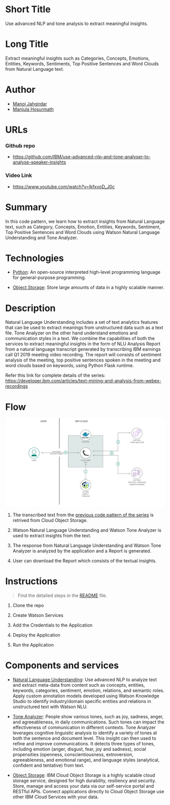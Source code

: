 # Short Title

Use advanced NLP and tone analysis to extract meaningful insights.

# Long Title

Extract meaningful insights such as Categories, Concepts, Emotions, Entities, Keywords, Sentiments, Top Positive Sentences and Word Clouds from Natural Language text.


# Author
* [Manoj Jahgirdar](https://www.linkedin.com/in/manoj-jahgirdar-6b5b33142/)
* [Manjula Hosurmath](https://www.linkedin.com/in/manjula-g-hosurmath-0b47031)

# URLs

### Github repo

* https://github.com/IBM/use-advanced-nlp-and-tone-analyser-to-analyse-speaker-insights


### Video Link
* https://www.youtube.com/watch?v=lkfxvoD_J0c

# Summary

In this code pattern, we learn how to extract insights from Natural Language text, such as Category, Concepts, Emotion, Entities, Keywords, Sentiment, Top Positive Sentences and Word Clouds using Watson Natural Language Understanding and Tone Analyzer.

# Technologies

* [Python](https://developer.ibm.com/technologies/python): An open-source interpreted high-level programming language for general-purpose programming.

* [Object Storage](https://developer.ibm.com/technologies/object-storage): Store large amounts of data in a highly scalable manner.

# Description

Natural Language Understanding includes a set of text analytics features that can be used to extract meanings from unstructured data such as a text file. Tone Analyzer on the other hand understand emotions and communication styles in a text. We combine the capabilities of both the services to extract meaningful insights in the form of NLU Analysis Report from a natural language transcript generated by transcribing IBM earnings call Q1 2019 meeting video recording. The report will consists of sentiment analysis of the meeting, top positive sentences spoken in the meeting and word clouds based on keywords, using Python Flask runtime. 

Refer this link for complete details of the series: https://developer.ibm.com/articles/text-mining-and-analysis-from-webex-recordings

# Flow

<!--add an image in this path-->
![architecture](doc/source/images/architecture.png)

1. The transcribed text from the [previous code pattern of the series](https://github.com/IBM/build-custom-stt-model-with-diarization) is retrived from Cloud Object Storage.

2. Watson Natural Language Understanding and Watson Tone Analyzer is used to extract insights from the text.

3. The response from Natural Language Understanding and Watson Tone Analyzer is analyzed by the application and a Report is generated.

4. User can download the Report which consists of the textual insights.

# Instructions

> Find the detailed steps in the [README](https://github.com/IBM/use-advanced-nlp-and-tone-analyser-to-analyse-speaker-insights/blob/master/README.md) file.


1. Clone the repo

2. Create Watson Services

3. Add the Credentials to the Application

4. Deploy the Application

5. Run the Application

# Components and services

* [Natural Language Understanding](https://cloud.ibm.com/catalog/services/natural-language-understanding): Use advanced NLP to analyze text and extract meta-data from content such as concepts, entities, keywords, categories, sentiment, emotion, relations, and semantic roles. Apply custom annotation models developed using Watson Knowledge Studio to identify industry/domain specific entities and relations in unstructured text with Watson NLU.

* [Tone Analyzer](https://cloud.ibm.com/catalog/services/tone-analyzer): People show various tones, such as joy, sadness, anger, and agreeableness, in daily communications. Such tones can impact the effectiveness of communication in different contexts. Tone Analyzer leverages cognitive linguistic analysis to identify a variety of tones at both the sentence and document level. This insight can then used to refine and improve communications. It detects three types of tones, including emotion (anger, disgust, fear, joy and sadness), social propensities (openness, conscientiousness, extroversion, agreeableness, and emotional range), and language styles (analytical, confident and tentative) from text.

* [Object Storage](https://cloud.ibm.com/catalog/services/cloud-object-storage): IBM Cloud Object Storage is a highly scalable cloud storage service, designed for high durability, resiliency and security. Store, manage and access your data via our self-service portal and RESTful APIs. Connect applications directly to Cloud Object Storage use other IBM Cloud Services with your data.
